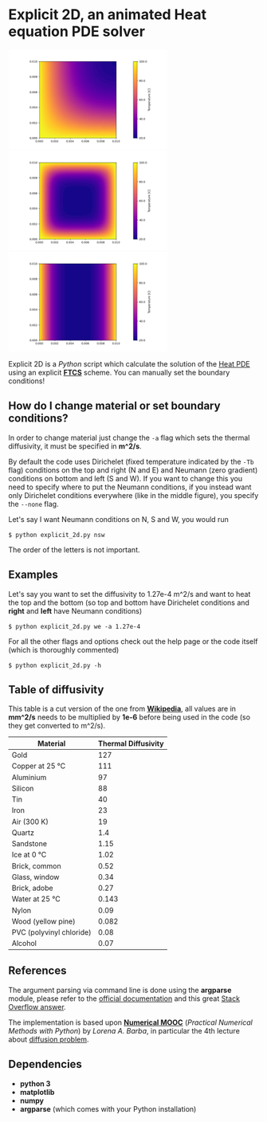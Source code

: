 # Explicit 2D, an animated Heat equation PDE solver

<img src="images/default.png" height="200"/> <img src="images/none.png" height="200"/> <img src="images/north_south.png" height="200"/>

Explicit 2D is a *Python* script which calculate the solution of the [Heat PDE](https://en.wikipedia.org/wiki/Heat_equation) using an explicit [**FTCS**](https://en.wikipedia.org/wiki/FTCS_scheme) scheme. You can manually set the boundary conditions!

## How do I change material or set boundary conditions?

In order to change material just change the `-a` flag which sets the thermal diffusivity, it must be specified in **m^2/s**.

By default the code uses Dirichelet (fixed temperature indicated by the `-Tb` flag) conditions on the top and right (N and E) and Neumann (zero gradient) conditions on bottom and left (S and W). If you want to change this you need to specify where to put the Neumann conditions, if you instead want only Dirichelet conditions everywhere (like in the middle figure), you specify the `--none` flag.

Let's say I want Neumann conditions on N, S and W, you would run
```console
$ python explicit_2d.py nsw
```
The order of the letters is not important.

## Examples

Let's say you want to set the diffusivity to 1.27e-4 m^2/s and want to heat the top and the bottom (so top and bottom have Dirichelet conditions and **right** and **left** have Neumann conditions)
```console
$ python explicit_2d.py we -a 1.27e-4 
```

For all the other flags and options check out the help page or the code itself (which is thoroughly commented)
```console
$ python explicit_2d.py -h
```

## Table of diffusivity

This table is a cut version of the one from [**Wikipedia**](https://en.wikipedia.org/wiki/Thermal_diffusivity), all values are in **mm^2/s** needs to be multiplied by **1e-6** before being used in the code (so they get converted to m^2/s).


| Material                 | Thermal Diffusivity |
|--------------------------|---------------------|
| Gold                     | 127                 |
| Copper at 25 °C          | 111                 |
| Aluminium                | 97                  |
| Silicon                  | 88                  |
| Tin                      | 40                  |
| Iron                     | 23                  |
| Air (300 K)              | 19                  |
| Quartz                   | 1.4                 |
| Sandstone                | 1.15                |
| Ice at 0 °C              | 1.02                |
| Brick, common            | 0.52                |
| Glass, window            | 0.34                |
| Brick, adobe             | 0.27                |
| Water at 25 °C           | 0.143               |
| Nylon                    | 0.09                |
| Wood (yellow pine)       | 0.082               |
| PVC (polyvinyl chloride) | 0.08                |
| Alcohol                  | 0.07                |

## References

The argument parsing via command line is done using the **argparse** module, please refer to the [official documentation](https://docs.python.org/3/library/argparse.html) and this great [Stack Overflow answer](https://stackoverflow.com/questions/20063/whats-the-best-way-to-parse-command-line-arguments).

The implementation is based upon [**Numerical MOOC**](https://github.com/numerical-mooc/numerical-mooc) (*Practical Numerical Methods with Python*) by *Lorena A. Barba*, in particular the 4th lecture about [diffusion problem](https://nbviewer.org/github/numerical-mooc/numerical-mooc/blob/master/lessons/04_spreadout/04_03_Heat_Equation_2D_Explicit.ipynb).

## Dependencies

  * **python 3**
  * **matplotlib**
  * **numpy**
  * **argparse** (which comes with your Python installation)